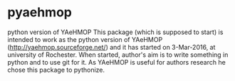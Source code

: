 # pyaehmop
python version of YAeHMOP
This package (which is supposed to start) is intended to work as the python version of YAeHMOP (http://yaehmop.sourceforge.net/) and it has started on 3-Mar-2016, at university of Rochester. When started, author's aim is to write something in python and to use git for it. As YAeHMOP is useful for authors research he chose this package to pythonize.
